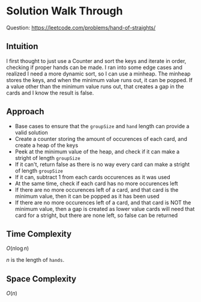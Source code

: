 # Solution Walk Through
Question: https://leetcode.com/problems/hand-of-straights/

## Intuition
I first thought to just use a Counter and sort the keys and iterate in order, checking if proper hands can be made. I ran into some edge cases and realized I need a more dynamic sort, so I can use a minheap. The minheap stores the keys, and when the minimum value runs out, it can be popped. If a value other than the minimum value runs out, that creates a gap in the cards and I know the result is false.

## Approach
- Base cases to ensure that the `groupSize` and `hand` length can provide a valid solution
- Create a counter storing the amount of occurences of each card, and create a heap of the keys
- Peek at the minimum value of the heap, and check if it can make a stright of length `groupSize`
- If it can't, return false as there is no way every card can make a stright of length `groupSize`
- If it can, subtract 1 from each cards occurences as it was used
- At the same time, check if each card has no more occurences left
- If there are no more occurences left of a card, and that card is the minimum value, then it can be popped as it has been used
- If there are no more occurences left of a card, and that card is NOT the minimum value, then a gap is created as lower value cards will need that card for a stright, but there are none left, so false can be returned

## Time Complexity
$O(n \log n)$

$n$ is the length of `hands`.

## Space Complexity
$O(n)$